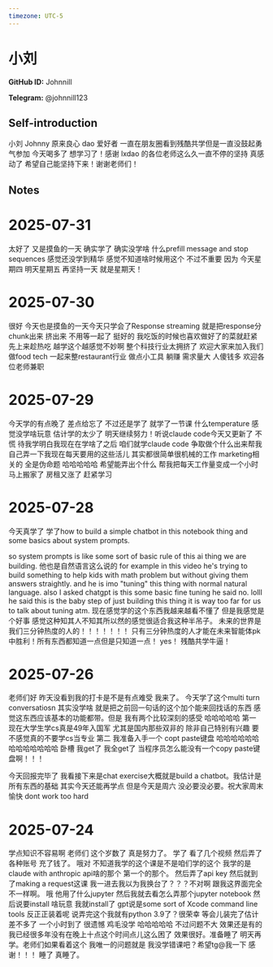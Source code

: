 ```yaml
---
timezone: UTC-5
---
```


# 小刘

**GitHub ID:** Johnnill

**Telegram:** @johnnill123

## Self-introduction

小刘 Johnny 原来良心 dao 爱好者 一直在朋友圈看到残酷共学但是一直没鼓起勇气参加 今天喝多了 想学习了！感谢 lxdao 的各位老师这么久一直不停的坚持 真感动了 希望自己能坚持下来！谢谢老师们！

## Notes

<!-- Content_START -->
# 2025-07-31

太好了 又是摸鱼的一天 确实学了 确实没学啥 什么prefill message and stop sequences 感觉还没学到精华 感觉不知道啥时候用这个 不过不重要 因为 今天星期四 明天星期五 再坚持一天 就是星期天！

# 2025-07-30

很好 今天也是摸鱼的一天今天只学会了Response streaming 就是把response分chunk出来 挤出来 不用等一起了 挺好的 我吃饭的时候也喜欢做好了的菜就赶紧先上来趁热吃 越学这个越感觉不妙啊 整个科技行业太拥挤了 欢迎大家来加入我们做food tech 一起来整restaurant行业 做点小工具 躺赚 需求量大 人傻钱多 欢迎各位老师兼职

# 2025-07-29

今天学的有点晚了 差点给忘了 不过还是学了 就学了一节课 什么temperature 感觉没学啥玩意 估计学的太少了 明天继续努力！听说claude code今天又更新了 不慌 待我学明白我现在在学啥了之后 咱们就学claude code 争取做个什么出来帮我自己弄一下我现在每天要用的这些活儿 其实都很简单很机械的工作 marketing相关的 全是伪命题 哈哈哈哈哈 希望能弄出个什么 帮我把每天工作量变成一个小时 马上搬家了 房租又涨了 赶紧学习

# 2025-07-28

今天真学了 学了how to build a simple chatbot in this notebook thing and some basics about system prompts. 

so system prompts is like some sort of basic rule of this ai thing we are building. 他也是自然语言这么说的 for example in this video he's trying to build something to help kids with math problem but without giving them answers straightly. and he is imo "tuning" this thing with normal natural language. also I asked chatgpt is this some basic fine tuning he said no. lolll he said this is the baby step of just building this thing it is way too far for us to talk about tuning atm. 现在感觉学的这个东西我越来越看不懂了 但是我感觉是个好事 感觉这种知其人不知其所以然的感觉很适合我这种半吊子。 未来的世界是我们三分钟热度的人的！！！！！！！ 只有三分钟热度的人才能在未来智能体pk中胜利！所有东西都知道一点但是只知道一点！ yes！ 残酷共学牛逼！

# 2025-07-26

老师们好 昨天没看到我的打卡是不是有点难受 我来了。
今天学了这个multi turn conversatiosn 其实没学啥 就是把之前回一句话的这个加个能来回找话的东西 感觉这东西应该基本的功能都带。但是 我有两个比较深刻的感受 哈哈哈哈哈
第一 现在大学生学cs真是49年入国军 尤其是国内那些双非的 除非自己特别有兴趣 要不感觉真的不要学cs当专业
第二 我准备入手一个 copt paste键盘 哈哈哈哈哈哈哈哈哈哈哈哈哈 卧槽 我get了 我全get了 当程序员怎么能没有一个copy paste键盘啊！！！

今天回报完毕了 我看接下来是chat exercise大概就是build a chatbot。我估计是所有东西的基础 其实今天还能再学点 但是今天是周六 没必要没必要。祝大家周末愉快 dont work too hard

# 2025-07-24

学点知识不容易啊 老师们 这个岁数了 真是努力了。
学了 看了几个视频 然后弄了各种账号 充了钱了。 哦对 不知道我学的这个课是不是咱们学的这个 我学的是claude with anthropic api啥的那个 第一个的那个。 
然后弄了api key 然后就到了making a request这课 我一进去我以为我换台了？？？不对啊 跟我这界面完全不一样啊。 哦 他用了什么jupyter 然后我就去看怎么弄那个jupyter notebook 然后说要install 啥玩意 我就install了 gpt说是some sort of Xcode command line tools 反正正装着呢 说弄完这个我就有python 3.9了？很荣幸
等会儿装完了估计差不多了 一个小时到了 很遗憾 鸡毛没学 哈哈哈哈哈 不过问题不大 效果还是有的 我已经很多年没有在晚上十点这个时间点儿这么困了 效果很好。准备睡了 明天再学。老师们如果看着这个 我唯一的问题就是 我没学错课吧？希望tg@我一下 感谢！！！ 睡了 真睡了。


<!-- Content_END -->
